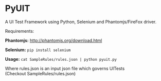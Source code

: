 PyUIT
=====

A UI Test Framework using Python, Selenium and Phantomjs/FireFox driver.

Requirements:

<b>Phantomjs:</b> http://phantomjs.org/download.html

<b>Selenium:</b> ```pip install selenium```

<b>Usage:</b> ```cat SampleRules/rules.json | python pyuit.py```

Where rules.json is an input json file which governs UITests<br>
(Checkout SampleRules/rules.json)